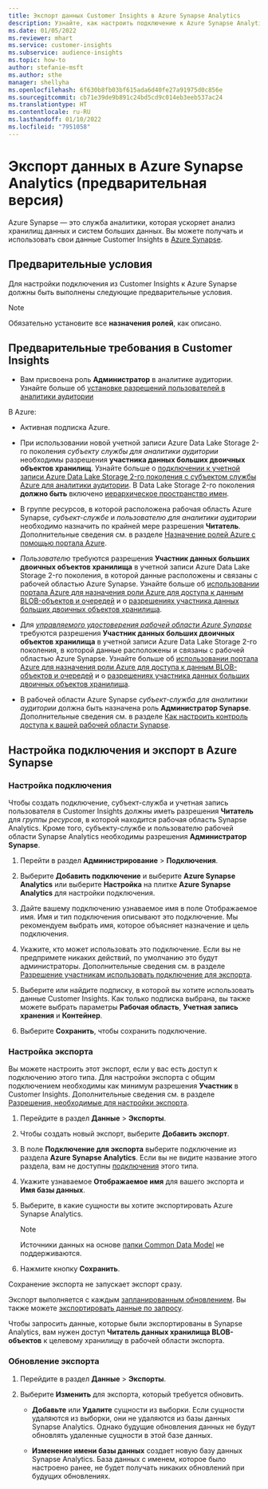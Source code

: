 ```yaml
---
title: Экспорт данных Customer Insights в Azure Synapse Analytics
description: Узнайте, как настроить подключение к Azure Synapse Analytics.
ms.date: 01/05/2022
ms.reviewer: mhart
ms.service: customer-insights
ms.subservice: audience-insights
ms.topic: how-to
author: stefanie-msft
ms.author: sthe
manager: shellyha
ms.openlocfilehash: 6f630b8fb03bf615ada6d40fe27a91975d0c856e
ms.sourcegitcommit: cb71e39de9b891c24bd5cd9c014eb3eeb537ac24
ms.translationtype: HT
ms.contentlocale: ru-RU
ms.lasthandoff: 01/10/2022
ms.locfileid: "7951058"
---
```

# <a name="export-data-to-azure-synapse-analytics-preview"></a>Экспорт данных в Azure Synapse Analytics (предварительная версия)

Azure Synapse — это служба аналитики, которая ускоряет анализ хранилищ данных и систем больших данных. Вы можете получать и использовать свои данные Customer Insights в [Azure Synapse](/azure/synapse-analytics/overview-what-is).

## <a name="prerequisites"></a>Предварительные условия

Для настройки подключения из Customer Insights к Azure Synapse должны быть выполнены следующие предварительные условия.

> [!NOTE]
> Обязательно установите все **назначения ролей**, как описано.  

## <a name="prerequisites-in-customer-insights"></a>Предварительные требования в Customer Insights

* Вам присвоена роль **Администратор** в аналитике аудитории. Узнайте больше об [установке разрешений пользователей в аналитики аудитории](permissions.md#assign-roles-and-permissions)

В Azure: 

- Активная подписка Azure.

- При использовании новой учетной записи Azure Data Lake Storage 2-го поколения *субъекту службы для аналитики аудитории* необходимы разрешения **участника данных больших двоичных объектов хранилищ**. Узнайте больше о [подключении к учетной записи Azure Data Lake Storage 2-го поколения с субъектом службы Azure для аналитики аудитории](connect-service-principal.md). В Data Lake Storage 2-го поколения **должно быть** включено [иерархическое пространство имен](/azure/storage/blobs/data-lake-storage-namespace).

- В группе ресурсов, в которой расположена рабочая область Azure Synapse, *субъект-службе* и *пользователю для аналитики аудитории* необходимо назначить по крайней мере разрешения **Читатель**. Дополнительные сведения см. в разделе [Назначение ролей Azure с помощью портала Azure](/azure/role-based-access-control/role-assignments-portal).

- *Пользователю* требуются разрешения **Участник данных больших двоичных объектов хранилища** в учетной записи Azure Data Lake Storage 2-го поколения, в которой данные расположены и связаны с рабочей областью Azure Synapse. Узнайте больше об [использовании портала Azure для назначения роли Azure для доступа к данным BLOB-объектов и очередей](/azure/storage/common/storage-auth-aad-rbac-portal) и о [разрешениях участника данных больших двоичных объектов хранилища](/azure/role-based-access-control/built-in-roles#storage-blob-data-contributor).

- Для *[управляемого удостоверения рабочей области Azure Synapse](/azure/synapse-analytics/security/synapse-workspace-managed-identity)* требуются разрешения **Участник данных больших двоичных объектов хранилища** в учетной записи Azure Data Lake Storage 2-го поколения, в которой данные расположены и связаны с рабочей областью Azure Synapse. Узнайте больше об [использовании портала Azure для назначения роли Azure для доступа к данным BLOB-объектов и очередей](/azure/storage/common/storage-auth-aad-rbac-portal) и о [разрешениях участника данных больших двоичных объектов хранилища](/azure/role-based-access-control/built-in-roles#storage-blob-data-contributor).

- В рабочей области Azure Synapse *субъект-служба для аналитики аудитории* должна быть назначена роль **Администратор Synapse**. Дополнительные сведения см. в разделе [Как настроить контроль доступа к вашей рабочей области Synapse](/azure/synapse-analytics/security/how-to-set-up-access-control).

## <a name="set-up-the-connection-and-export-to-azure-synapse"></a>Настройка подключения и экспорт в Azure Synapse

### <a name="configure-a-connection"></a>Настройка подключения

Чтобы создать подключение, субъект-служба и учетная запись пользователя в Customer Insights должны иметь разрешения **Читатель** для *группы ресурсов*, в которой находится рабочая область Synapse Analytics. Кроме того, субъекту-службе и пользователю рабочей области Synapse Analytics необходимы разрешения **Администратор Synapse**. 

1. Перейти в раздел **Администрирование** > **Подключения**.

1. Выберите **Добавить подключение** и выберите **Azure Synapse Analytics** или выберите **Настройка** на плитке **Azure Synapse Analytics** для настройки подключения.

1. Дайте вашему подключению узнаваемое имя в поле Отображаемое имя. Имя и тип подключения описывают это подключение. Мы рекомендуем выбрать имя, которое объясняет назначение и цель подключения.

1. Укажите, кто может использовать это подключение. Если вы не предпримете никаких действий, по умолчанию это будут администраторы. Дополнительные сведения см. в разделе [Разрешение участникам использовать подключение для экспорта](connections.md#allow-contributors-to-use-a-connection-for-exports).

1. Выберите или найдите подписку, в которой вы хотите использовать данные Customer Insights. Как только подписка выбрана, вы также можете выбрать параметры **Рабочая область**, **Учетная запись хранения** и **Контейнер**.

1. Выберите **Сохранить**, чтобы сохранить подключение.

### <a name="configure-an-export"></a>Настройка экспорта

Вы можете настроить этот экспорт, если у вас есть доступ к подключению этого типа. Для настройки экспорта с общим подключением необходимы как минимум разрешения **Участник** в Customer Insights. Дополнительные сведения см. в разделе [Разрешения, необходимые для настройки экспорта](export-destinations.md#set-up-a-new-export).

1. Перейдите в раздел **Данные** > **Экспорты**.

1. Чтобы создать новый экспорт, выберите **Добавить экспорт**.

1. В поле **Подключение для экспорта** выберите подключение из раздела **Azure Synapse Analytics**. Если вы не видите название этого раздела, вам не доступны [подключения](connections.md) этого типа.

1. Укажите узнаваемое **Отображаемое имя** для вашего экспорта и **Имя базы данных**.

1. Выберите, в какие сущности вы хотите экспортировать Azure Synapse Analytics.
   > [!NOTE]
   > Источники данных на основе [папки Common Data Model](connect-common-data-model.md) не поддерживаются.

2. Нажмите кнопку **Сохранить**.

Сохранение экспорта не запускает экспорт сразу.

Экспорт выполняется с каждым [запланированным обновлением](system.md#schedule-tab). Вы также можете [экспортировать данные по запросу](export-destinations.md#run-exports-on-demand).

Чтобы запросить данные, которые были экспортированы в Synapse Analytics, вам нужен доступ **Читатель данных хранилища BLOB-объектов** к целевому хранилищу в рабочей области экспорта. 

### <a name="update-an-export"></a>Обновление экспорта

1. Перейдите в раздел **Данные** > **Экспорты**.

1. Выберите **Изменить** для экспорта, который требуется обновить.

   - **Добавьте** или **Удалите** сущности из выборки. Если сущности удаляются из выборки, они не удаляются из базы данных Synapse Analytics. Однако будущие обновления данных не будут обновлять удаленные сущности в этой базе данных.

   - **Изменение имени базы данных** создает новую базу данных Synapse Analytics. База данных с именем, которое было настроено ранее, не будет получать никаких обновлений при будущих обновлениях.
